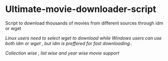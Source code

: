 # Ultimate-movie-downloader-script
Script to download thousands of movies from different sources through idm or wget


_Linux users need to select wget to download while Windows users can use both idm or wget , but idm is preffered for fast downloading.._


_Collection wise , list wise and year wise movie support_
